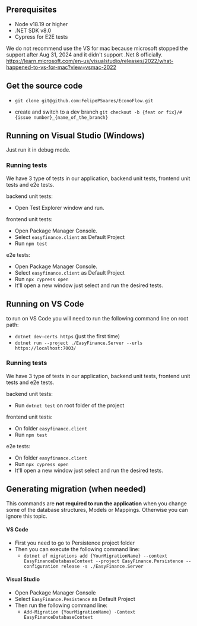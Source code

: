 ## Prerequisites 

* Node v18.19 or higher
* .NET SDK v8.0
* Cypress for E2E tests

We do not recommend use the VS for mac because microsoft stopped the support after Aug 31, 2024	and it didn't support .Net 8 officially.
https://learn.microsoft.com/en-us/visualstudio/releases/2022/what-happened-to-vs-for-mac?view=vsmac-2022

### 

## Get the source code
*  `git clone git@github.com:FelipePSoares/EconoFlow.git`

* create and switch to a dev branch `git checkout -b {feat or fix}/#{issue number}_{name_of_the_branch}`

## Running on Visual Studio (Windows)
Just run it in debug mode.

### Running tests
We have 3 type of tests in our application, backend unit tests, frontend unit tests and e2e tests.

backend unit tests:
* Open Test Explorer window and run. 

frontend unit tests:
* Open Package Manager Console.
* Select `easyfinance.client` as Default Project
* Run `npm test`

e2e tests:
* Open Package Manager Console.
* Select `easyfinance.client` as Default Project
* Run `npx cypress open`
* It'll open a new window just select and run the desired tests.

## Running on VS Code
to run on VS Code you will need to run the following command line on root path:
* `dotnet dev-certs https` (just the first time)
* `dotnet run --project ./EasyFinance.Server --urls https://localhost:7003/`

### Running tests
We have 3 type of tests in our application, backend unit tests, frontend unit tests and e2e tests.

backend unit tests:
* Run `dotnet test` on root folder of the project

frontend unit tests:
* On folder `easyfinance.client`
* Run `npm test`

e2e tests:
* On folder `easyfinance.client`
* Run `npx cypress open`
* It'll open a new window just select and run the desired tests.

## Generating migration (when needed)
This commands are **not required to run the application** when you change some of the database structures, Models or Mappings. Otherwise you can ignore this topic.

#### VS Code
* First you need to go to Persistence project folder
* Then you can execute the following command line:
	* `dotnet ef migrations add {YourMigrationName} --context EasyFinanceDatabaseContext --project EasyFinance.Persistence --configuration release -s ./EasyFinance.Server`

#### Visual Studio
* Open Package Manager Console
* Select `EasyFinance.Pesistence` as Default Project
* Then run the following command line:
	* `Add-Migration {YourMigrationName} -Context EasyFinanceDatabaseContext`
